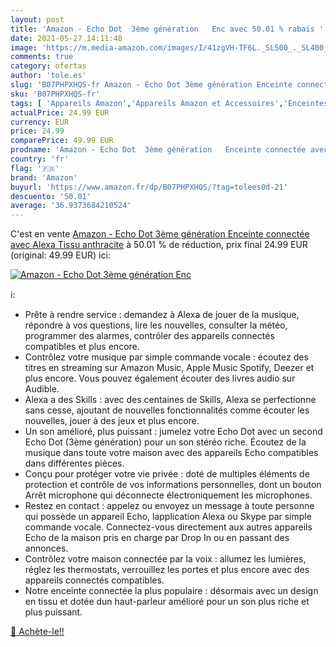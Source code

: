 ```yaml
---
layout: post
title: 'Amazon - Echo Dot  3ème génération   Enc avec 50.01 % rabais '
date: 2021-05-27 14:11:48
image: 'https://m.media-amazon.com/images/I/41zgVH-TF6L._SL500_._SL400_.jpg'
comments: true
category: ofertas
author: 'tole.es'
slug: 'B07PHPXHQS-fr Amazon - Echo Dot 3ème génération Enceinte connectée avec...'
sku: 'B07PHPXHQS-fr'
tags: [ 'Appareils Amazon','Appareils Amazon et Accessoires','Enceintes','Enceintes connectées','Enceintes et écrans connectés Echo','High-Tech','Univers Hi-Fi','amazon', ]
actualPrice: 24.99 EUR
currency: EUR
price: 24.99
comparePrice: 49.99 EUR
prodname: 'Amazon - Echo Dot  3ème génération   Enceinte connectée avec Alexa  Tissu anthracite'
country: 'fr'
flag: '🇫🇷'
brand: 'Amazon'
buyurl: 'https://www.amazon.fr/dp/B07PHPXHQS/?tag=tolees0d-21'
descuento: '50.01'
average: '36.9373684210524'
---
```


C'est en vente [Amazon - Echo Dot  3ème génération   Enceinte connectée avec Alexa  Tissu anthracite](https://www.amazon.fr/dp/B07PHPXHQS/?tag=tolees0d-21)  à  50.01 % de réduction, prix final  24.99 EUR (original: 49.99 EUR) ici:

[![Amazon - Echo Dot  3ème génération   Enc](https://m.media-amazon.com/images/I/41zgVH-TF6L._SL500_._SL400_.jpg)](https://www.amazon.fr/dp/B07PHPXHQS/?tag=tolees0d-21)

ℹ️:

- Prête à rendre service : demandez à Alexa de jouer de la musique, répondre à vos questions, lire les nouvelles, consulter la météo, programmer des alarmes, contrôler des appareils connectés compatibles et plus encore.
- Contrôlez votre musique par simple commande vocale : écoutez des titres en streaming sur Amazon Music, Apple Music Spotify, Deezer et plus encore. Vous pouvez également écouter des livres audio sur Audible.
- Alexa a des Skills : avec des centaines de Skills, Alexa se perfectionne sans cesse, ajoutant de nouvelles fonctionnalités comme écouter les nouvelles, jouer à des jeux et plus encore.
- Un son amélioré, plus puissant : jumelez votre Echo Dot avec un second Echo Dot (3ème génération) pour un son stéréo riche. Écoutez de la musique dans toute votre maison avec des appareils Echo compatibles dans différentes pièces.
- Conçu pour protéger votre vie privée : doté de multiples éléments de protection et contrôle de vos informations personnelles, dont un bouton Arrêt microphone qui déconnecte électroniquement les microphones.
- Restez en contact : appelez ou envoyez un message à toute personne qui possède un appareil Echo, lapplication Alexa ou Skype par simple commande vocale. Connectez-vous directement aux autres appareils Echo de la maison pris en charge par Drop In ou en passant des annonces.
- Contrôlez votre maison connectée par la voix : allumez les lumières, réglez les thermostats, verrouillez les portes et plus encore avec des appareils connectés compatibles.
- Notre enceinte connectée la plus populaire : désormais avec un design en tissu et dotée dun haut-parleur amélioré pour un son plus riche et plus puissant.

[🛒 Achète-le!!](https://www.amazon.fr/dp/B07PHPXHQS/?tag=tolees0d-21)
